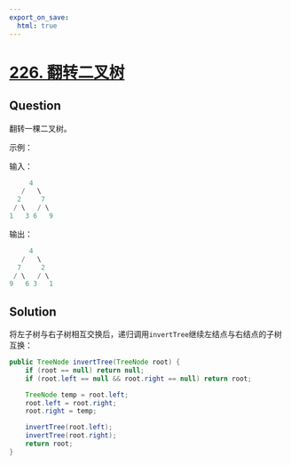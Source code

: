 ```yaml
---
export_on_save:
  html: true
---
```


# [226. 翻转二叉树](https://leetcode-cn.com/problems/invert-binary-tree/comments/)

## Question

翻转一棵二叉树。

示例：

输入：

```java
     4
   /   \
  2     7
 / \   / \
1   3 6   9
```

输出：

```java
     4
   /   \
  7     2
 / \   / \
9   6 3   1
```


## Solution

将左子树与右子树相互交换后，递归调用`invertTree`继续左结点与右结点的子树互换：

```java
public TreeNode invertTree(TreeNode root) {
    if (root == null) return null;
    if (root.left == null && root.right == null) return root;

    TreeNode temp = root.left;
    root.left = root.right;
    root.right = temp;

    invertTree(root.left);
    invertTree(root.right);
    return root;
}
```